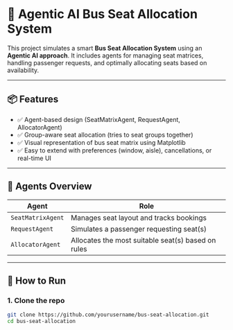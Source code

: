 # 🚌 Agentic AI Bus Seat Allocation System

This project simulates a smart **Bus Seat Allocation System** using an **Agentic AI approach**. It includes agents for managing seat matrices, handling passenger requests, and optimally allocating seats based on availability.

---

## 📦 Features

- ✅ Agent-based design (SeatMatrixAgent, RequestAgent, AllocatorAgent)
- ✅ Group-aware seat allocation (tries to seat groups together)
- ✅ Visual representation of bus seat matrix using Matplotlib
- ✅ Easy to extend with preferences (window, aisle), cancellations, or real-time UI

---

## 🧠 Agents Overview

| Agent            | Role                                                   |
|------------------|--------------------------------------------------------|
| `SeatMatrixAgent`| Manages seat layout and tracks bookings                |
| `RequestAgent`   | Simulates a passenger requesting seat(s)              |
| `AllocatorAgent` | Allocates the most suitable seat(s) based on rules     |

---

## 🚀 How to Run

### 1. Clone the repo

```bash
git clone https://github.com/yourusername/bus-seat-allocation.git
cd bus-seat-allocation
